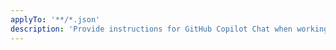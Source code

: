 ```yaml
---
applyTo: '**/*.json'
description: 'Provide instructions for GitHub Copilot Chat when working with JSON files.'
---
```

